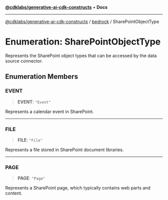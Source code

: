 [**@cdklabs/generative-ai-cdk-constructs**](../../../README.md) • **Docs**

***

[@cdklabs/generative-ai-cdk-constructs](../../../README.md) / [bedrock](../README.md) / SharePointObjectType

# Enumeration: SharePointObjectType

Represents the SharePoint object types that can be accessed by the data source connector.

## Enumeration Members

### EVENT

> **EVENT**: `"Event"`

Represents a calendar event in SharePoint.

***

### FILE

> **FILE**: `"File"`

Represents a file stored in SharePoint document libraries.

***

### PAGE

> **PAGE**: `"Page"`

Represents a SharePoint page, which typically contains web parts and content.
